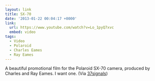 ```yaml
---
layout: link
title: SX-70
date: '2013-01-22 00:04:17 +0000'
link:
  url: https://www.youtube.com/watch?v=Lo_1pyQ7xvc
  embed: video
tags:
  - Video
  - Polaroid
  - Charles Eames
  - Ray Eames
---
```

A beautiful promotional film for the Polaroid SX-70 camera, produced by Charles and Ray Eames. I want one. (Via [37signals][1])

[1]: http://37signals.com/svn/posts/3402
